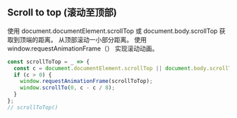 ## Scroll to top (滚动至顶部)
使用 document.documentElement.scrollTop 或 document.body.scrollTop 获取到顶端的距离。
从顶部滚动一小部分距离。 使用 window.requestAnimationFrame（） 实现滚动动画。
```js
const scrollToTop = _ => {
  const c = document.documentElement.scrollTop || document.body.scrollTop;
  if (c > 0) {
    window.requestAnimationFrame(scrollToTop);
    window.scrollTo(0, c - c / 8);
  }
};
// scrollToTop()
```